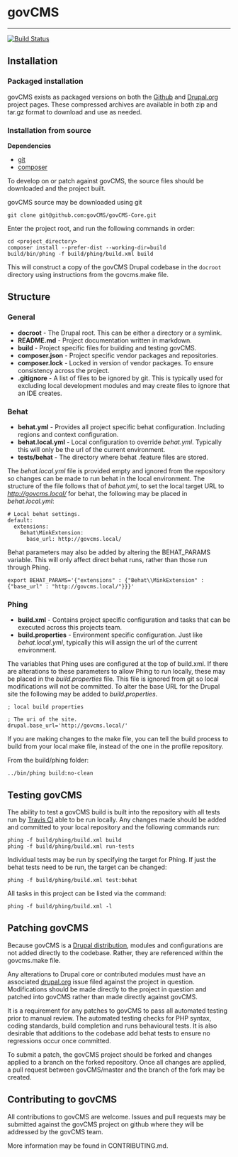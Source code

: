# govCMS
***

[![Build Status](https://magnum.travis-ci.com/govCMS/govCMS-Core.svg?token=XoBpuCzXXpYEvYjjWogr&branch=master)](https://magnum.travis-ci.com/govCMS/govCMS-Core)

## Installation

### Packaged installation

govCMS exists as packaged versions on both the [Github](https://github.com/govCMS/govCMS) and [Drupal.org](https://www.drupal.org/project/govcms) project pages. These compressed archives are available in both zip and tar.gz format to download and use as needed.


### Installation from source

**Dependencies**

- [git](http://git-scm.com/)
- [composer](https://getcomposer.org/)

To develop on or patch against govCMS, the source files should be downloaded and the project built.

govCMS source may be downloaded using git

```
git clone git@github.com:govCMS/govCMS-Core.git
```

Enter the project root, and run the following commands in order:

```
cd <project_directory>
composer install --prefer-dist --working-dir=build
build/bin/phing -f build/phing/build.xml build
```

This will construct a copy of the govCMS Drupal codebase in the `docroot` directory using instructions from the govcms.make file.



## Structure

### General

- **docroot** - The Drupal root. This can be either a directory or a symlink.
- **README.md** - Project documentation written in markdown.
- **build** - Project specific files for building and testing govCMS.
- **composer.json** - Project specific vendor packages and repositories.
- **composer.lock** - Locked in version of vendor packages. To ensure consistency across the project.
- **.gitignore** - A list of files to be ignored by git. This is typically used for excluding local development modules and may create files to ignore that an IDE creates.

### Behat

- **behat.yml** - Provides all project specific behat configuration. Including regions and context configuration.
- **behat.local.yml** - Local configuration to override *behat.yml*. Typically this will only be the url of the current environment.
- **tests/behat** - The directory where behat .feature files are stored.

The *behat.local.yml* file is provided empty and ignored from the repository so changes can be made to run behat in the local environment. The structure of the file follows that of *behat.yml*, to set the local target URL to *http://govcms.local/* for behat, the following may be placed in *behat.local.yml*:

```
# Local behat settings.
default:
  extensions:
    Behat\MinkExtension:
      base_url: http://govcms.local/
```

Behat parameters may also be added by altering the BEHAT_PARAMS variable. This will only affect direct behat runs, rather than those run through Phing.

```
export BEHAT_PARAMS='{"extensions" : {"Behat\\MinkExtension" : {"base_url" : "http://govcms.local/"}}}'
```

### Phing

- **build.xml** - Contains project specific configuration and tasks that can be executed across this projects team.
- **build.properties** - Environment specific configuration. Just like *behat.local.yml*, typically this will assign the url of the current environment. 

The variables that Phing uses are configured at the top of build.xml. If there are alterations to these parameters to allow Phing to run locally, these may be placed in the *build.properties* file. This file is ignored from git so local modifications will not be committed. To alter the base URL for the Drupal site the following may be added to *build.properties*.

```
; local build properties

; The uri of the site.
drupal.base_url='http://govcms.local/'
```

If you are making changes to the make file, you can tell the build process to build from your local make file, instead of the one in the profile repository.

From the build/phing folder:

```
../bin/phing build:no-clean
```

## Testing govCMS
The ability to test a govCMS build is built into the repository with all tests run by [Travis CI](https://travis-ci.com/) able to be run locally. Any changes made should be added and committed to your local repository and the following commands run:

```
phing -f build/phing/build.xml build
phing -f build/phing/build.xml run-tests
```

Individual tests may be run by specifying the target for Phing. If just the behat tests need to be run, the target can be changed:

```
phing -f build/phing/build.xml test:behat
```

All tasks in this project can be listed via the command:

```
phing -f build/phing/build.xml -l
```


## Patching govCMS

Because govCMS is a [Drupal distribution](https://www.drupal.org/documentation/build/distributions), modules and configurations are not added directly to the codebase. Rather, they are referenced within the govcms.make file.

Any alterations to Drupal core or contributed modules must have an associated [drupal.org](https://www.drupal.org) issue filed against the project in question. Modifications should be made directly to the project in question and patched into govCMS rather than made directly against govCMS.

It is a requirement for any patches to govCMS to pass all automated testing prior to manual review. The automated testing checks for PHP syntax, coding standards, build completion and runs behavioural tests. It is also desirable that additions to the codebase add behat tests to ensure no regressions occur once committed.

To submit a patch, the govCMS project should be forked and changes applied to a branch on the forked repository. Once all changes are applied, a pull request between govCMS/master and the branch of the fork may be created.


## Contributing to govCMS

All contributions to govCMS are welcome. Issues and pull requests may be submitted against the govCMS project on github where they will be addressed by the govCMS team.

More information may be found in CONTRIBUTING.md.
